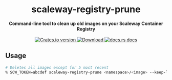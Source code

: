 <h1 align="center">scaleway-registry-prune</h1>
<div align="center">
  <strong>
    Command-line tool to clean up old images on your Scaleway Container Registry
  </strong>
</div>

<br />

<div align="center">
  <!-- Crates version -->
  <a href="https://crates.io/crates/scaleway-registry-prune">
    <img src="https://img.shields.io/crates/v/scaleway-registry-prune.svg?style=flat-square" alt="Crates.io version" />
  </a>
  <!-- Downloads -->
  <a href="https://crates.io/crates/scaleway-registry-prune">
    <img src="https://img.shields.io/crates/d/scaleway-registry-prune.svg?style=flat-square" alt="Download" />
  </a>
  <!-- docs.rs docs -->
  <a href="https://docs.rs/scaleway-registry-prune">
    <img src="https://img.shields.io/badge/docs-latest-blue.svg?style=flat-square" alt="docs.rs docs" />
  </a>
</div>

## Usage

```bash
# Deletes all images except for 5 most recent
% SCW_TOKEN=abcdef scaleway-registry-prune <namespace>/<image> --keep-last 5
```
